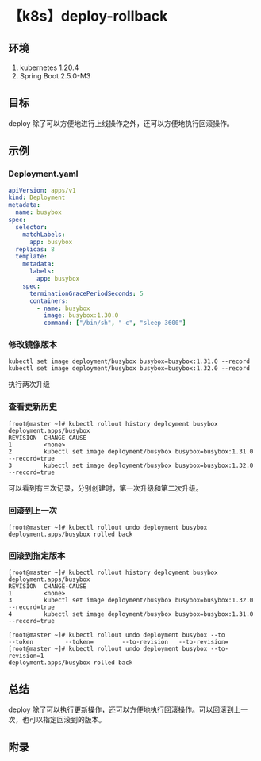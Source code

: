 # 【k8s】deploy-rollback

## 环境

1. kubernetes 1.20.4
2. Spring Boot 2.5.0-M3

## 目标

deploy 除了可以方便地进行上线操作之外，还可以方便地执行回滚操作。

## 示例

### Deployment.yaml

```yaml
apiVersion: apps/v1
kind: Deployment
metadata:
  name: busybox
spec:
  selector:
    matchLabels:
      app: busybox
  replicas: 8
  template:
    metadata:
      labels:
        app: busybox
    spec:
      terminationGracePeriodSeconds: 5
      containers:
        - name: busybox
          image: busybox:1.30.0
          command: ["/bin/sh", "-c", "sleep 3600"]
```

### 修改镜像版本

`kubectl set image deployment/busybox busybox=busybox:1.31.0 --record`
`kubectl set image deployment/busybox busybox=busybox:1.32.0 --record`

执行两次升级

### 查看更新历史

```
[root@master ~]# kubectl rollout history deployment busybox
deployment.apps/busybox
REVISION  CHANGE-CAUSE
1         <none>
2         kubectl set image deployment/busybox busybox=busybox:1.31.0 --record=true
3         kubectl set image deployment/busybox busybox=busybox:1.32.0 --record=true

```

可以看到有三次记录，分别创建时，第一次升级和第二次升级。

### 回滚到上一次

```
[root@master ~]# kubectl rollout undo deployment busybox
deployment.apps/busybox rolled back
```

### 回滚到指定版本

```
[root@master ~]# kubectl rollout history deployment busybox
deployment.apps/busybox
REVISION  CHANGE-CAUSE
1         <none>
3         kubectl set image deployment/busybox busybox=busybox:1.32.0 --record=true
4         kubectl set image deployment/busybox busybox=busybox:1.31.0 --record=true

[root@master ~]# kubectl rollout undo deployment busybox --to
--token         --token=        --to-revision   --to-revision=
[root@master ~]# kubectl rollout undo deployment busybox --to-revision=1
deployment.apps/busybox rolled back
```

## 总结

deploy 除了可以执行更新操作，还可以方便地执行回滚操作。可以回滚到上一次，也可以指定回滚到的版本。

## 附录
